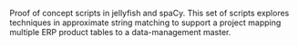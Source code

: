 Proof of concept scripts in jellyfish and spaCy. This set of scripts explores techniques in approximate string matching to support a project mapping multiple ERP product tables to a data-management master.